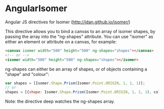 AngularIsomer
=============

Angular JS directives for Isomer (http://jdan.github.io/isomer/)

This directive allows you to bind a canvas to an array of isomer shapes, by passing the array into the "ng-shapes" attribute. You can use "isomer" as either an element or attribute on a canvas, for example:

```html
<canvas isomer width="500" height="500" ng-shapes="shapes"></canvas>
<!-- or -->
<isomer width="500" height="500" ng-shapes="shapes"></isomer>
```

ng-shapes can either be an array of shapes, or of objects containing a "shape" and "colour":

```javascript
var shapes = [Isomer.Shape.Prism(Isomer.Point.ORIGIN, 1, 1, 1)];
// or
shapes = [{shape: Isomer.Shape.Prism(Isomer.Point.ORIGIN, 1, 1, 1), colour = new Isomer.Color(255,0,0)}];
```

Note: the directive deep watches the ng-shapes array.
